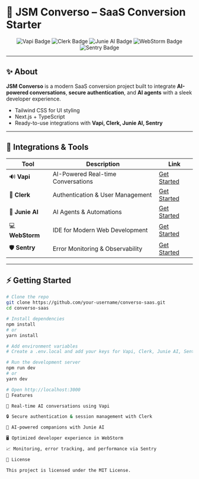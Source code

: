 # 🚀 JSM Converso – SaaS Conversion Starter

<p align="center">
  <img src="https://img.shields.io/badge/Vapi-AI%20Conversations-blue?style=for-the-badge" alt="Vapi Badge"/>
  <img src="https://img.shields.io/badge/Clerk-Authentication-green?style=for-the-badge" alt="Clerk Badge"/>
  <img src="https://img.shields.io/badge/Junie%20AI-Intelligent%20Agents-purple?style=for-the-badge" alt="Junie AI Badge"/>
  <img src="https://img.shields.io/badge/WebStorm-IDE-yellow?style=for-the-badge" alt="WebStorm Badge"/>
  <img src="https://img.shields.io/badge/Sentry-Monitoring-red?style=for-the-badge" alt="Sentry Badge"/>
</p>

---

## ✨ About

**JSM Converso** is a modern SaaS conversion project built to integrate **AI-powered conversations**, **secure authentication**, and **AI agents** with a sleek developer experience.

- Tailwind CSS for UI styling  
- Next.js + TypeScript  
- Ready-to-use integrations with **Vapi, Clerk, Junie AI, Sentry**  

---

## 🔗 Integrations & Tools

| Tool | Description | Link |
|------|------------|------|
| 🔊 **Vapi** | AI-Powered Real-time Conversations | [Get Started](https://jsm.dev/converso-vapi) 
| 🔐 **Clerk** | Authentication & User Management | [Get Started](https://jsm.dev/converso-clerk) |
| 🤖 **Junie AI** | AI Agents & Automations | [Get Started](https://jsm.dev/converso-junie) |
| 💻 **WebStorm** | IDE for Modern Web Development | [Get Started](https://jsm.dev/converso-webstorm) |
| 🛡️ **Sentry** | Error Monitoring & Observability | [Get Started](https://jsm.dev/converso-sentry) |

---

## ⚡ Getting Started

```bash
# Clone the repo
git clone https://github.com/your-username/converso-saas.git
cd converso-saas

# Install dependencies
npm install
# or
yarn install

# Add environment variables
# Create a .env.local and add your keys for Vapi, Clerk, Junie AI, Sentry

# Run the development server
npm run dev
# or
yarn dev

# Open http://localhost:3000
🎯 Features

🎤 Real-time AI conversations using Vapi

🔒 Secure authentication & session management with Clerk

🤖 AI-powered companions with Junie AI

🖥️ Optimized developer experience in WebStorm

📈 Monitoring, error tracking, and performance via Sentry

📜 License

This project is licensed under the MIT License.
